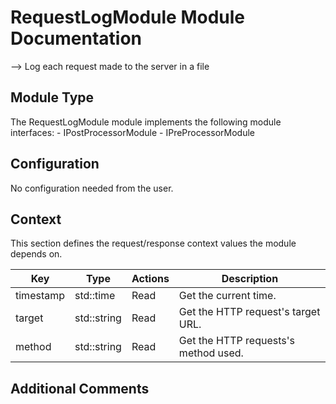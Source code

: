 # RequestLogModule Module Documentation

--> Log each request made to the server in a file

## Module Type

The RequestLogModule module implements the following module interfaces:
    - IPostProcessorModule
    - IPreProcessorModule

## Configuration

No configuration needed from the user.

## Context

This section defines the request/response context values the module depends on.

| Key       | Type        | Actions | Description                          |
|-----------|-------------|---------|--------------------------------------|
| timestamp | std::time   | Read    | Get the current time.                |
| target    | std::string | Read    | Get the HTTP request's target URL.   |
| method    | std::string | Read    | Get the HTTP requests's method used. |

## Additional Comments

<!-- Any information the user should be aware of -->
